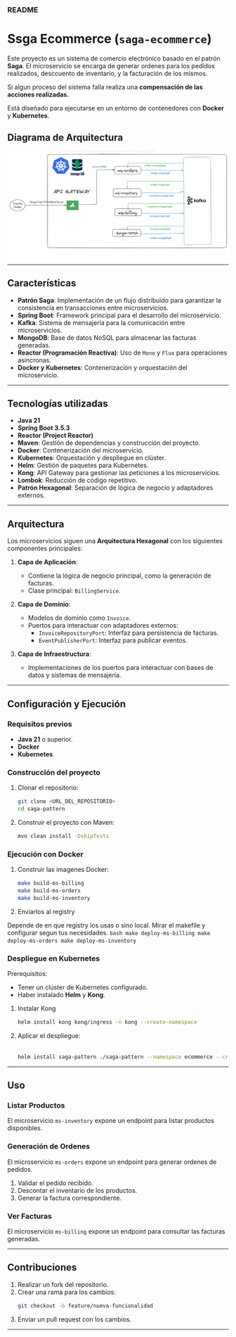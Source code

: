 ### README

# Ssga Ecommerce (`saga-ecommerce`)

Este proyecto es un sistema de comercio electrónico basado en el patrón **Saga**. 
El microservicio se encarga de generar ordenes para los pedidos realizados, desccuento de inventario,
y la facturación de los mismos.

Si algun proceso del sistema falla realiza una **compensación de las acciones realizadas.**

Está diseñado para ejecutarse en un entorno de contenedores con **Docker** y **Kubernetes**.

## Diagrama de Arquitectura

![img_1.png](img_1.png)

---

## Características

- **Patrón Saga**: Implementación de un flujo distribuido para garantizar la consistencia en transacciones entre microservicios.
- **Spring Boot**: Framework principal para el desarrollo del microservicio.
- **Kafka**: Sistema de mensajería para la comunicación entre microservicios.
- **MongoDB**: Base de datos NoSQL para almacenar las facturas generadas.
- **Reactor (Programación Reactiva)**: Uso de `Mono` y `Flux` para operaciones asíncronas.
- **Docker y Kubernetes**: Contenerización y orquestación del microservicio.


---

## Tecnologías utilizadas

- **Java 21**
- **Spring Boot 3.5.3**
- **Reactor (Project Reactor)**
- **Maven**: Gestión de dependencias y construcción del proyecto.
- **Docker**: Contenerización del microservicio.
- **Kubernetes**: Orquestación y despliegue en clúster.
- **Helm**: Gestión de paquetes para Kubernetes.
- **Kong**: API Gateway para gestionar las peticiones a los microservicios.
- **Lombok**: Reducción de código repetitivo.
- **Patrón Hexagonal**: Separación de lógica de negocio y adaptadores externos.

---

## Arquitectura

Los microservicios siguen una **Arquitectura Hexagonal** con los siguientes componentes principales:

1. **Capa de Aplicación**:
    - Contiene la lógica de negocio principal, como la generación de facturas.
    - Clase principal: `BillingService`.

2. **Capa de Dominio**:
    - Modelos de dominio como `Invoice`.
    - Puertos para interactuar con adaptadores externos:
        - `InvoiceRepositoryPort`: Interfaz para persistencia de facturas.
        - `EventPublisherPort`: Interfaz para publicar eventos.

3. **Capa de Infraestructura**:
    - Implementaciones de los puertos para interactuar con bases de datos y sistemas de mensajería.

---

## Configuración y Ejecución

### Requisitos previos

- **Java 21** o superior.
- **Docker** 
- **Kubernetes** 

### Construcción del proyecto

1. Clonar el repositorio:
   ```bash
   git clone <URL_DEL_REPOSITORIO>
   cd saga-pattern
   ```

2. Construir el proyecto con Maven:
   ```bash
   mvn clean install -DskipTests
   ```

### Ejecución con Docker

1. Construir las imagenes Docker:
   ```bash
   make build-ms-billing
   make build-ms-orders
   make build-ms-inventory
   ```
2. Enviarlos al registry
   
Depende de en que registry los usas o sino local. Mirar el makefile y configurar segun tus necesidades. 
    ```bash
    make deploy-ms-billing
    make deploy-ms-orders
    make deploy-ms-inventory
    ```

### Despliegue en Kubernetes

Prerequisitos:
- Tener un clúster de Kubernetes configurado.
- Haber instalado **Helm** y **Kong**.

1. Instalar Kong
   ```bash
   helm install kong kong/ingress -n kong --create-namespace
    ```
2. Aplicar el despliegue:
   ```bash
   
   helm install saga-pattern ./saga-pattern --namespace ecommerce --create-namespace
   ```

---

## Uso

### Listar Productos

El microservicio `ms-inventory` expone un endpoint para listar productos disponibles.

### Generación de Ordenes

El microservicio `ms-orders` expone un endpoint para generar ordenes de pedidos.

1. Validar el pedido recibido.
2. Descontar el inventario de los productos.
3. Generar la factura correspondiente.


### Ver Facturas

El microservicio `ms-billing` expone un endpoint para consultar las facturas generadas.

---

## Contribuciones

1. Realizar un fork del repositorio.
2. Crear una rama para los cambios:
   ```bash
   git checkout -b feature/nueva-funcionalidad
   ```
3. Enviar un pull request con los cambios.

---

